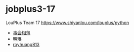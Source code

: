 # jobplus3-17
LouPlus Team 17 https://www.shiyanlou.com/louplus/python
* [事会相薄](https://github.com/shihuixiangbo)
* [明琳](https://github.com/KarenLim0202)
* [royhuang813](https://github.com/royhuang813)
